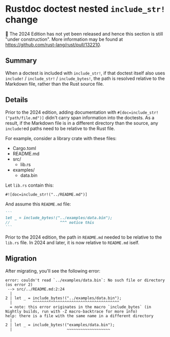 # Rustdoc doctest nested `include_str!` change

🚧 The 2024 Edition has not yet been released and hence this section is still "under construction".
More information may be found at <https://github.com/rust-lang/rust/pull/132210>.

## Summary

When a doctest is included with `include_str!`, if that doctest itself
also uses `include!` / `include_str!` / `include_bytes!`, the path is
resolved relative to the Markdown file, rather than the Rust
source file.

## Details

Prior to the 2024 edition, adding documentation with
`#[doc=include_str!("path/file.md")]` didn't carry span information
into the doctests. As a result, if the Markdown file is in a different
directory than the source, any `include!`ed paths need to be relative
to the Rust file.

For example, consider a library crate with these files:

* Cargo.toml
* README.md
* src/
  * lib.rs
* examples/
  * data.bin

Let `lib.rs` contain this:

```rust,ignore
#![doc=include_str!("../README.md")]
```

And assume this `README.md` file:

````markdown
```
let _ = include_bytes!("../examples/data.bin");
//                      ^^^ notice this
```
````

Prior to the 2024 edition, the path in `README.md` needed to be
relative to the `lib.rs` file. In 2024 and later, it is now relative
to `README.md` iself.

## Migration

After migrating, you'll see the following error:

```text
error: couldn't read `../examples/data.bin`: No such file or directory (os error 2)
 --> src/../README.md:2:24
  |
2 | let _ = include_bytes!("../examples/data.bin");
  |         ^^^^^^^^^^^^^^^^^^^^^^^^^^^^^^^^^^^^^^
  = note: this error originates in the macro `include_bytes` (in Nightly builds, run with -Z macro-backtrace for more info)
help: there is a file with the same name in a different directory
  |
2 | let _ = include_bytes!("examples/data.bin");
  |                        ~~~~~~~~~~~~~~~~~~~
```
